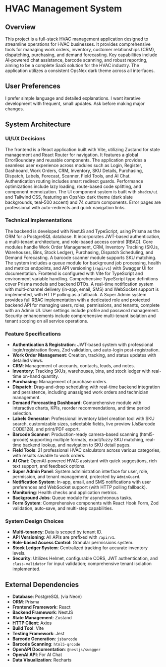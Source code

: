 # HVAC Management System

## Overview
This project is a full-stack HVAC management application designed to streamline operations for HVAC businesses. It provides comprehensive tools for managing work orders, inventory, customer relationships (CRM), dispatching, purchasing, and demand forecasting. Key capabilities include AI-powered chat assistance, barcode scanning, and robust reporting, aiming to be a complete SaaS solution for the HVAC industry. The application utilizes a consistent OpsNex dark theme across all interfaces.

## User Preferences
I prefer simple language and detailed explanations. I want iterative development with frequent, small updates. Ask before making major changes.

## System Architecture

### UI/UX Decisions
The frontend is a React application built with Vite, utilizing Zustand for state management and React Router for navigation. It features a global ErrorBoundary and reusable components. The application provides a seamless user experience across modules such as Login, Register, Dashboard, Work Orders, CRM, Inventory, SKU Details, Purchasing, Dispatch, Labels, Forecast, Scanner, Field Tools, and AI Chat. Authentication routing includes smart redirect guards. Performance optimizations include lazy loading, route-based code splitting, and component memoization. The UI component system is built with `shadcn/ui` and Tailwind CSS, featuring an OpsNex dark theme (dark slate backgrounds, teal-500 accent) and 74 custom components. Error pages are professional with auto-redirects and quick navigation links.

### Technical Implementations
The backend is developed with NestJS and TypeScript, using Prisma as the ORM for a PostgreSQL database. It incorporates JWT-based authentication, a multi-tenant architecture, and role-based access control (RBAC). Core modules handle Work Order Management, CRM, Inventory Tracking (SKUs, Warehouses, Bins, Stock Ledger), Purchasing, Dispatch Scheduling, and Demand Forecasting. A barcode scanner module supports SKU matching. The system includes a queue module for background job processing, health and metrics endpoints, and API versioning (`/api/v1`) with Swagger UI for documentation. Frontend is configured with Vite for TypeScript and environment variable handling. Comprehensive TypeScript type definitions cover Prisma models and backend DTOs. A real-time notification system with multi-channel delivery (in-app, email, SMS) and WebSocket support is implemented, with HTTP polling as a fallback. A Super Admin system provides full RBAC implementation with a dedicated role and protected backend API for managing users, roles, permissions, and tenants, complete with an Admin UI. User settings include profile and password management. Security enhancements include comprehensive multi-tenant isolation and tenant scoping on all service operations.

### Feature Specifications
- **Authentication & Registration**: JWT-based system with professional login/registration flows, Zod validation, and auto-login post-registration.
- **Work Order Management**: Creation, tracking, and status updates with detailed views.
- **CRM**: Management of accounts, contacts, leads, and notes.
- **Inventory**: Tracking SKUs, warehouses, bins, and stock ledger with real-time on-hand quantity.
- **Purchasing**: Management of purchase orders.
- **Dispatch**: Drag-and-drop scheduling with real-time backend integration and persistence, including unassigned work orders and technician management.
- **Demand Forecasting Dashboard**: Comprehensive module with interactive charts, KPIs, reorder recommendations, and time period selection.
- **Labels Generator**: Professional inventory label creation tool with SKU search, customizable sizes, selectable fields, live preview (JsBarcode CODE128), and print/PDF export.
- **Barcode Scanner**: Production-ready camera-based scanning (html5-qrcode) supporting multiple formats, exact/fuzzy SKU matching, real-time backend lookup, and navigation to SKU detail pages.
- **Field Tools**: 21 professional HVAC calculators across various categories, with results savable to work orders.
- **AI Chat**: OpenAI-powered HVAC assistant with quick suggestions, rich text support, and feedback options.
- **Super Admin Panel**: System administration interface for user, role, permission, and tenant management, protected by `AdminGuard`.
- **Notification System**: In-app, email, and SMS notifications with user preferences and WebSocket support (with HTTP polling fallback).
- **Monitoring**: Health checks and application metrics.
- **Background Jobs**: Queue module for asynchronous tasks.
- **Form System**: Comprehensive components with React Hook Form, Zod validation, auto-save, and multi-step capabilities.

### System Design Choices
- **Multi-tenancy**: Data is scoped by tenant ID.
- **API Versioning**: All APIs are prefixed with `/api/v1`.
- **Role-based Access Control**: Granular permissions system.
- **Stock Ledger System**: Centralized tracking for accurate inventory levels.
- **Security**: Utilizes Helmet, configurable CORS, JWT authentication, and `class-validator` for input validation; comprehensive tenant isolation implemented.

## External Dependencies

- **Database**: PostgreSQL (via Neon)
- **ORM**: Prisma
- **Frontend Framework**: React
- **Backend Framework**: NestJS
- **State Management**: Zustand
- **HTTP Client**: Axios
- **Build Tool**: Vite
- **Testing Framework**: Jest
- **Barcode Generation**: `jsbarcode`
- **Barcode Scanning**: `html5-qrcode`
- **OpenAPI Documentation**: `@nestjs/swagger`
- **OpenAI API**: For AI Chat
- **Data Visualization**: Recharts